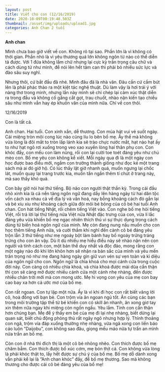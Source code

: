 ```yaml
---
layout: post
title: Viết cho con (12/16/2019)
date: 2020-10-09T00:19:48.503Z
thumbnail: /asset/img/uploads/upload1.jpg
categories: Anh Chan 2 tuổi
---
```

**Anh chan**

Mình chưa bao giờ viết về con. Không rõ tại sao. Phần lớn là vì không có thời gian. Phần nhỏ là vì yêu thương quá lớn không ngôn từ nào có thể diễn tả được. Với 1 đứa không lắm chữ nhưng lại cực kỳ trân trọng câu chữ và cách dùng từ như mình, để nói lên hết tâm can thì phải bỏ nhiều sức lực và đào sâu suy nghĩ.

Nhưng thôi, cứ bắt đầu đã nhé. Mình đâu đã là nhà văn. Đâu cần cứ cầm bút lên là phải phác thảo ra một kiệt tác nghệ thuật. Dù làm vậy là hơi trái ý với nàng thơ trong mình, nhưng lần này mình sẽ chỉ chép lại cảm xúc thật diễn ra trong đầu và không cố gắng cắt gọt, trau chuốt, nhào nặn kiến tạo chiều sâu như mình vẫn hay ép khuôn văn của mình nữa. Chỉ về con thôi.



12/16/2019

Con là tất cả.

Anh chan. Hai tuổi. Con xinh xắn, dễ thương. Con múa hát vui vẻ suốt ngày. Cái miệng tròn môi cong lúc nào cũng líu lo bên bố mẹ. Ấy thế mà không vừa lòng là đôi mắt to tròn lấp lánh kia sẽ trào chực nước mắt, hạt nào hạt ấy to như hạt ngô rơi xuống trong veo xao xuyến lòng hai thân phụ con. Con khóc đấy, con mếu con làm nũng, rồi con lại cười toe toét đáng yêu như chú mèo con. Bố mẹ yêu con không kể xiết. Mỗi ngày qua đi là một ngày con học được bao điều mới, ngắm con trưởng thành giống như đọc ké một trang sách mà ai đó giở hộ. Có lúc thấy lật giở nhanh quá, muốn ngưng lại chốc lát, muốn quay lại trang trước kia, muốn tần ngần thêm tí chút ở trang này, mà sao thấy khó quá.

Con bây giờ nói hai thứ tiếng. Bộ não con người thật thần kỳ. Trong cái đầu nhỏ xinh kia là cả nền tảng ngôn ngữ đang dầy lên hàng ngày từ hai dân tộc vốn cách xa nhau cả về địa lý và văn hoá, nay bỗng khoảng cách đó gần lại và bé xíu xiu như khoảng cách giữa đôi môi bé bỏng của cô bé hai tuổi Anh chan. Con hát tiếng Nhật, rồi chêm tiếng Việt vào. Con nghe bố mẹ hỏi tiếng Việt, rồi trả lời lại thứ tiếng nửa Việt nửa Nhật đặc trưng của con, vừa lí lắc đáng yêu vừa khiến bố mẹ ngạc nhiên thích thú vì sự thực dụng trong cách dùng từ biến hoá ngôn ngữ của mình. Mẹ còn đang nung nấu muốn cho con học thêm tiếng Anh nữa, và cười thầm khi nghĩ đến cảnh cô bé đáng yêu trộn lẫn 3 thứ tiếng như mẹ ngoáy bột làm bánh hay bố ngoáy trứng tráng trứng cho con ăn vậy. Dù ít dù nhiều mẹ hiểu điều này sẽ nhào nặn nên con người và tính cách con, một bản thể duy nhất và độc đáo, mong rằng con một ngày nào đó khi lớn khôn hơn sẽ nhận ra bản sắc của mình và yêu mến trân trọng nó như mẹ đang hàng ngày gìn giữ vun vén sự vẹn toàn và kì diệu của ngôn ngữ cho con. Ngôn ngữ là chìa khoá cho mọi cánh cửa trong cuộc đời này. Con càng có nhiều chìa khoá, và chìa khoá được mài dũa cẩn thận thì con sẽ càng mở được nhiều cánh cửa một cánh nhẹ nhàng, đến được nhiều chân trời mới mà con mong ước. Mẹ hi vọng con yêu của mẹ con bay cao bay xa hơn cả ước mơ của bố mẹ.

Con rất ngoan. Con tự lập một nửa. Ấy là vì khi đi học con rất biết vâng lời cô, hoà đồng với bạn bè. Con trộm vía ăn ngoan ngủ tốt. Ăn cùng các bạn trong môi trường tập thể từ bé khiến con có skill ăn nhanh, ăn xong giơ tay xin thêm nữa ngay khi miệng còn ngốn ngấu. Yêu lắm. Tính con cẩn thận hơn chúng bạn. Mẹ để ý thấy em bé của mẹ đi lại nhẹ nhàng, biết dừng lại quan sát, biết chủ động phòng thủ rất ngây ngô nhưng hợp lý. Thỉnh thoảng con ngã, trộm vía đáp xuống thường nhẹ nhàng, vừa ngã xong con liền báo cáo luôn “Daijobu”, con không sao đâu, giọng mếu máo nửa tự trấn an mình nửa trấn an bố mẹ.

Còn con ở nhà thì đích thị là một cô bé nhõng nhẽo. Con thích được bố mẹ chăm bẵm. Con thích được bố xúc cơm, mẹ bón thịt cá. Con không vừa lòng là phải khóc thật to, lấy hết được sự chú ý của bố mẹ. Bố mẹ dỗ dành xong vẫn phải kể lại là “Anh chan khóc” đấy, để bố mẹ thương. Sao mà không thương cho được cái cô bé đáng yêu của bố mẹ!